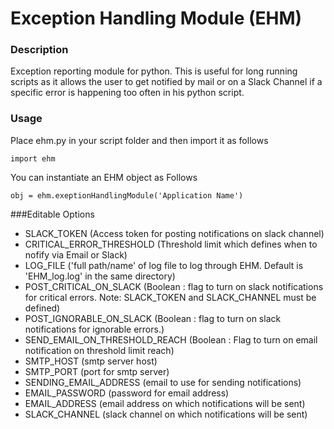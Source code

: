 # Exception Handling Module (EHM)
### Description
Exception reporting module for python. This is useful for long running scripts as it allows the user to get notified by mail or on a Slack Channel if a specific error is happening too often in his python script.

### Usage
Place ehm.py in your script folder and then import it as follows
```
import ehm
```
You can instantiate an EHM object as Follows
```
obj = ehm.exeptionHandlingModule('Application Name')
```

###Editable Options
* SLACK_TOKEN (Access token for posting notifications on slack channel)
* CRITICAL_ERROR_THRESHOLD (Threshold limit which defines when to nofify via Email or Slack)
* LOG_FILE ('full path/name' of log file to log through EHM. Default is 'EHM_log.log' in the same directory)
* POST_CRITICAL_ON_SLACK (Boolean : flag to turn on slack notifications for critical errors. Note: SLACK_TOKEN and SLACK_CHANNEL must be defined)
* POST_IGNORABLE_ON_SLACK (Boolean : flag to turn on slack notifications for ignorable errors.)
* SEND_EMAIL_ON_THRESHOLD_REACH (Boolean : Flag to turn on email notification on threshold limit reach)
* SMTP_HOST (smtp server host)
* SMTP_PORT (port for smtp server)
* SENDING_EMAIL_ADDRESS (email to use for sending notifications)
* EMAIL_PASSWORD (password for email address)
* EMAIL_ADDRESS (email address on which notifications will be sent)
* SLACK_CHANNEL (slack channel on which notifications will be sent)

